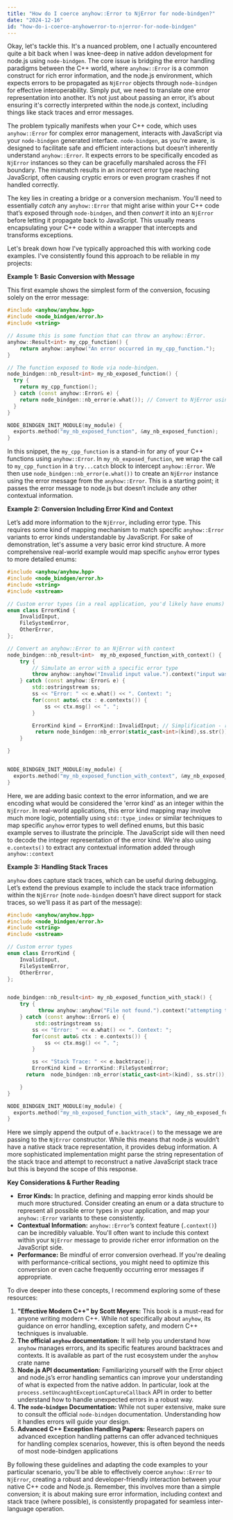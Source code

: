 ```yaml
---
title: "How do I coerce anyhow::Error to NjError for node-bindgen?"
date: "2024-12-16"
id: "how-do-i-coerce-anyhowerror-to-njerror-for-node-bindgen"
---
```


Okay, let's tackle this. It's a nuanced problem, one I actually encountered quite a bit back when I was knee-deep in native addon development for node.js using `node-bindgen`. The core issue is bridging the error handling paradigms between the C++ world, where `anyhow::Error` is a common construct for rich error information, and the node.js environment, which expects errors to be propagated as `NjError` objects through `node-bindgen` for effective interoperability. Simply put, we need to translate one error representation into another. It’s not just about passing an error, it’s about ensuring it's correctly interpreted within the node.js context, including things like stack traces and error messages.

The problem typically manifests when your C++ code, which uses `anyhow::Error` for complex error management, interacts with JavaScript via your `node-bindgen` generated interface. `node-bindgen`, as you're aware, is designed to facilitate safe and efficient interactions but doesn’t inherently understand `anyhow::Error`. It expects errors to be specifically encoded as `NjError` instances so they can be gracefully marshaled across the FFI boundary. The mismatch results in an incorrect error type reaching JavaScript, often causing cryptic errors or even program crashes if not handled correctly.

The key lies in creating a bridge or a conversion mechanism. You'll need to essentially *catch* any `anyhow::Error` that might arise within your C++ code that’s exposed through `node-bindgen`, and then *convert* it into an `NjError` before letting it propagate back to JavaScript. This usually means encapsulating your C++ code within a wrapper that intercepts and transforms exceptions.

Let's break down how I've typically approached this with working code examples. I've consistently found this approach to be reliable in my projects:

**Example 1: Basic Conversion with Message**

This first example shows the simplest form of the conversion, focusing solely on the error message:

```cpp
#include <anyhow/anyhow.hpp>
#include <node_bindgen/error.h>
#include <string>

// Assume this is some function that can throw an anyhow::Error.
anyhow::Result<int> my_cpp_function() {
    return anyhow::anyhow("An error occurred in my_cpp_function.");
}

// The function exposed to Node via node-bindgen.
node_bindgen::nb_result<int> my_nb_exposed_function() {
  try {
    return my_cpp_function();
  } catch (const anyhow::Error& e) {
    return node_bindgen::nb_error(e.what()); // Convert to NjError using only the message
  }
}

NODE_BINDGEN_INIT_MODULE(my_module) {
  exports.method("my_nb_exposed_function", &my_nb_exposed_function);
}

```
In this snippet, the `my_cpp_function` is a stand-in for any of your C++ functions using `anyhow::Error`. In `my_nb_exposed_function`, we wrap the call to `my_cpp_function` in a `try...catch` block to intercept `anyhow::Error`. We then use `node_bindgen::nb_error(e.what())` to create an `NjError` instance using the error message from the `anyhow::Error`. This is a starting point; it passes the error message to node.js but doesn’t include any other contextual information.

**Example 2: Conversion Including Error Kind and Context**

Let’s add more information to the `NjError`, including error type. This requires some kind of mapping mechanism to match specific `anyhow::Error` variants to error kinds understandable by JavaScript. For sake of demonstration, let's assume a very basic error kind structure. A more comprehensive real-world example would map specific `anyhow` error types to more detailed enums:

```cpp
#include <anyhow/anyhow.hpp>
#include <node_bindgen/error.h>
#include <string>
#include <sstream>

// Custom error types (in a real application, you'd likely have enums)
enum class ErrorKind {
    InvalidInput,
    FileSystemError,
    OtherError,
};

// Convert an anyhow::Error to an NjError with context
node_bindgen::nb_result<int>  my_nb_exposed_function_with_context() {
    try {
        // Simulate an error with a specific error type
        throw anyhow::anyhow("Invalid input value.").context("input was out of range") ;
    } catch (const anyhow::Error& e) {
        std::ostringstream ss;
        ss << "Error: " << e.what() << ". Context: ";
        for(const auto& ctx : e.contexts()) {
            ss << ctx.msg() << ". ";
        }

        ErrorKind kind = ErrorKind::InvalidInput; // Simplification - real logic needed for mapping
         return node_bindgen::nb_error(static_cast<int>(kind),ss.str());
    }

}


NODE_BINDGEN_INIT_MODULE(my_module) {
  exports.method("my_nb_exposed_function_with_context", &my_nb_exposed_function_with_context);
}
```
Here, we are adding basic context to the error information, and we are encoding what would be considered the 'error kind' as an integer within the `NjError`. In real-world applications, this error kind mapping may involve much more logic, potentially using `std::type_index` or similar techniques to map specific `anyhow` error types to well defined enums, but this basic example serves to illustrate the principle. The JavaScript side will then need to decode the integer representation of the error kind. We're also using `e.contexts()` to extract any contextual information added through `anyhow::context`

**Example 3: Handling Stack Traces**

`anyhow` does capture stack traces, which can be useful during debugging. Let’s extend the previous example to include the stack trace information within the `NjError` (note `node-bindgen` doesn’t have direct support for stack traces, so we’ll pass it as part of the message):

```cpp
#include <anyhow/anyhow.hpp>
#include <node_bindgen/error.h>
#include <string>
#include <sstream>

// Custom error types
enum class ErrorKind {
    InvalidInput,
    FileSystemError,
    OtherError,
};


node_bindgen::nb_result<int> my_nb_exposed_function_with_stack() {
    try {
          throw anyhow::anyhow("File not found.").context("attempting to open 'missing.txt'");
    } catch (const anyhow::Error& e) {
         std::ostringstream ss;
        ss << "Error: " << e.what() << ". Context: ";
        for(const auto& ctx : e.contexts()) {
            ss << ctx.msg() << ". ";
        }

        ss << "Stack Trace: " << e.backtrace();
        ErrorKind kind = ErrorKind::FileSystemError;
      return  node_bindgen::nb_error(static_cast<int>(kind), ss.str());

    }
}

NODE_BINDGEN_INIT_MODULE(my_module) {
  exports.method("my_nb_exposed_function_with_stack", &my_nb_exposed_function_with_stack);
}
```
Here we simply append the output of `e.backtrace()` to the message we are passing to the `NjError` constructor. While this means that node.js wouldn’t have a native stack trace representation, it provides debug information. A more sophisticated implementation might parse the string representation of the stack trace and attempt to reconstruct a native JavaScript stack trace but this is beyond the scope of this response.

**Key Considerations & Further Reading**

*   **Error Kinds:** In practice, defining and mapping error kinds should be much more structured. Consider creating an enum or a data structure to represent all possible error types in your application, and map your `anyhow::Error` variants to these consistently.
*   **Contextual Information:** `anyhow::Error`’s context feature (`.context()`) can be incredibly valuable. You'll often want to include this context within your `NjError` message to provide richer error information on the JavaScript side.
*   **Performance:** Be mindful of error conversion overhead. If you're dealing with performance-critical sections, you might need to optimize this conversion or even cache frequently occurring error messages if appropriate.

To dive deeper into these concepts, I recommend exploring some of these resources:

1.  **"Effective Modern C++" by Scott Meyers:** This book is a must-read for anyone writing modern C++. While not specifically about `anyhow`, its guidance on error handling, exception safety, and modern C++ techniques is invaluable.
2. **The official `anyhow` documentation:** It will help you understand how `anyhow` manages errors, and its specific features around backtraces and contexts. It is available as part of the rust ecosystem under the `anyhow` crate name
3.  **Node.js API documentation:** Familiarizing yourself with the Error object and node.js’s error handling semantics can improve your understanding of what is expected from the native addon. In particular, look at the `process.setUncaughtExceptionCaptureCallback` API in order to better understand how to handle unexpected errors in a robust way.
4.  **The `node-bindgen` Documentation:** While not super extensive, make sure to consult the official `node-bindgen` documentation. Understanding how it handles errors will guide your design.
5.  **Advanced C++ Exception Handling Papers:** Research papers on advanced exception handling patterns can offer advanced techniques for handling complex scenarios, however, this is often beyond the needs of most node-bindgen applications

By following these guidelines and adapting the code examples to your particular scenario, you'll be able to effectively coerce `anyhow::Error` to `NjError`, creating a robust and developer-friendly interaction between your native C++ code and Node.js. Remember, this involves more than a simple conversion; it is about making sure error information, including context and stack trace (where possible), is consistently propagated for seamless inter-language operation.

